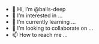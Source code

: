 
- 👋 Hi, I’m @balls-deep
- 👀 I’m interested in ...
- 🌱 I’m currently learning ...
- 💞️ I’m looking to collaborate on ...
- 📫 How to reach me ...

<!---
balls-deep/balls-deep is a ✨ special ✨ repository because its `README.md` (this file) appears on your GitHub profile.
You can click the Preview link to take a look at your changes.
--->
